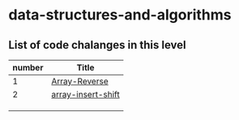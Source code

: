 # data-structures-and-algorithms

## List of code chalanges in this level

|number  |Title   |
|--------|--------|
|1       |[Array-Reverse](array-reverse/array-reverse.md)|
|2       |[array-insert-shift](array-insert-shift/array-insert-shift.md)|
|        |                                               |
|        |                                               |
|        |                                               |
